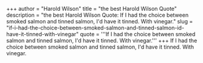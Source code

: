 +++
author = "Harold Wilson"
title = "the best Harold Wilson Quote"
description = "the best Harold Wilson Quote: If I had the choice between smoked salmon and tinned salmon, I'd have it tinned. With vinegar."
slug = "if-i-had-the-choice-between-smoked-salmon-and-tinned-salmon-id-have-it-tinned-with-vinegar"
quote = '''If I had the choice between smoked salmon and tinned salmon, I'd have it tinned. With vinegar.'''
+++
If I had the choice between smoked salmon and tinned salmon, I'd have it tinned. With vinegar.
